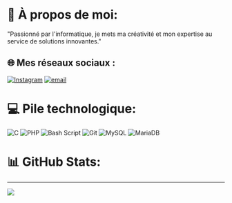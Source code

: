 
# 💫 À propos de moi:
"Passionné par l'informatique, je mets ma créativité et mon expertise au service de solutions innovantes."


## 🌐 Mes réseaux sociaux :
[![Instagram](https://img.shields.io/badge/Instagram-%23E4405F.svg?logo=Instagram&logoColor=white)](https://instagram.com/vasily_smt) [![email](https://img.shields.io/badge/Email-D14836?logo=gmail&logoColor=white)](mailto:somsaav@gmail.com) 

# 💻 Pile technologique:
![C](https://img.shields.io/badge/c-%2300599C.svg?style=for-the-badge&logo=c&logoColor=white) ![PHP](https://img.shields.io/badge/php-%23777BB4.svg?style=for-the-badge&logo=php&logoColor=white) ![Bash Script](https://img.shields.io/badge/bash_script-%23121011.svg?style=for-the-badge&logo=gnu-bash&logoColor=white) ![Git](https://img.shields.io/badge/git-%23F05033.svg?style=for-the-badge&logo=git&logoColor=white) ![MySQL](https://img.shields.io/badge/mysql-4479A1.svg?style=for-the-badge&logo=mysql&logoColor=white) ![MariaDB](https://img.shields.io/badge/MariaDB-003545?style=for-the-badge&logo=mariadb&logoColor=white)
# 📊 GitHub Stats:



---
[![](https://visitcount.itsvg.in/api?id=Vasily&icon=0&color=0)](https://visitcount.itsvg.in)

<!-- Proudly created with GPRM ( https://gprm.itsvg.in ) -->
